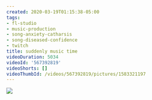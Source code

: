 ```yaml
---
created: 2020-03-19T01:15:38-05:00
tags:
- fl-studio
- music-production
- song-anxiety-catharsis
- song-diseased-confidence
- twitch
title: suddenly music time
videoDuration: 5034
videoId: '567392819'
videoShorts: []
videoThumbId: /videos/567392819/pictures/1583321197
---
```


![](20200319061538.jpg)
